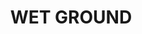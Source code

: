 ---
title: "WET GROUND              "
price: 0 
desc: "Bez opisa"
img_path: "/assets/img/A.MIG-1755.jpg"
brand: AMMO
available: true
special_offer: false
new: false
soon: false
cat: "Weathering"
subcat: "wet-Emajl-Efekti"
subsubcat: "wet-Emajl-Efekti"
---